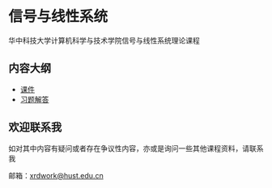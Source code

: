 # 信号与线性系统

华中科技大学计算机科学与技术学院信号与线性系统理论课程

## 内容大纲

- [课件](Courseware)
- [习题解答](习题解答-信号与线性系统管致中.pdf)

## 欢迎联系我

如对其中内容有疑问或者存在争议性内容，亦或是询问一些其他课程资料，请联系我

邮箱：xrdwork@hust.edu.cn
